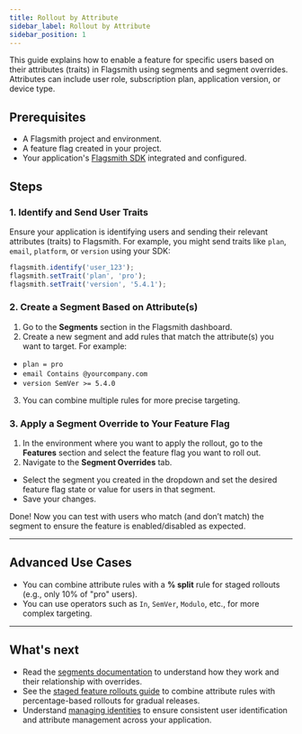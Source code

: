 ```yaml
---
title: Rollout by Attribute
sidebar_label: Rollout by Attribute
sidebar_position: 1
---
```


This guide explains how to enable a feature for specific users based on their attributes (traits) in Flagsmith using segments and segment overrides. Attributes can include user role, subscription plan, application version, or device type.

## Prerequisites

- A Flagsmith project and environment.
- A feature flag created in your project.
- Your application's [Flagsmith SDK](../../clients/index.md) integrated and configured.

## Steps

### 1. Identify and Send User Traits

Ensure your application is identifying users and sending their relevant attributes (traits) to Flagsmith. For example, you might send traits like `plan`, `email`, `platform`, or `version` using your SDK:

```javascript
flagsmith.identify('user_123');
flagsmith.setTrait('plan', 'pro');
flagsmith.setTrait('version', '5.4.1');
```

### 2. Create a Segment Based on Attribute(s)

1. Go to the **Segments** section in the Flagsmith dashboard.
2. Create a new segment and add rules that match the attribute(s) you want to target. For example:
  - `plan = pro`
  - `email Contains @yourcompany.com`
  - `version SemVer >= 5.4.0`
3. You can combine multiple rules for more precise targeting.

### 3. Apply a Segment Override to Your Feature Flag

1. In the environment where you want to apply the rollout, go to the **Features** section and select the feature flag you want to roll out.
2. Navigate to the **Segment Overrides** tab.
- Select the segment you created in the dropdown and set the desired feature flag state or value for users in that segment.
- Save your changes.

Done! Now you can test with users who match (and don’t match) the segment to ensure the feature is enabled/disabled as expected.

---

## Advanced Use Cases

- You can combine attribute rules with a **% split** rule for staged rollouts (e.g., only 10% of "pro" users).
- You can use operators such as `In`, `SemVer`, `Modulo`, etc., for more complex targeting.

---

## What's next

- Read the [segments documentation](../../basic-features/segments.md) to understand how they work and their relationship with overrides.
- See the [staged feature rollouts guide](./rollout-by-percentage.md) to combine attribute rules with percentage-based rollouts for gradual releases.
- Understand [managing identities](../../basic-features/managing-identities.md) to ensure consistent user identification and attribute management across your application.
